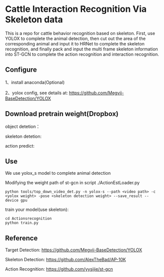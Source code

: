 # Cattle Interaction Recognition Via Skeleton data
This is a repo for cattle behavior recognition based on skeleton. First, use YOLOX to complete the animal detection, then cut out the area of the corresponding animal and input it to HRNet to complete the skeleton recognition, and finally pack and input the multi frame skeleton information into ST-GCN to complete the action recognition and interaction recognition.



## Configure
1、install anaconda(Optional)


2、yolox config, see details at: https://github.com/Megvii-BaseDetection/YOLOX


## Download pretrain weight(Dropbox)

object detetion：

skeleton detetion: 

action predict: 

## Use
We use yolox_s model to complete animal detection

Modifying the weight path of st-gcn in script ./ActionEstLoader.py

```
python tools/top_down_video_det.py -n yolox-s --path <video path> -c <yolox weight> -pose <skeleton detection weight> --save_result --device gpu
```

train your model(use skeleton):
```
cd Actionsrecognition
python train.py
```
## Reference
Target Detection: https://github.com/Megvii-BaseDetection/YOLOX

Skeleton Detection: https://github.com/AlexTheBad/AP-10K

Action Recognition: https://github.com/yysijie/st-gcn

